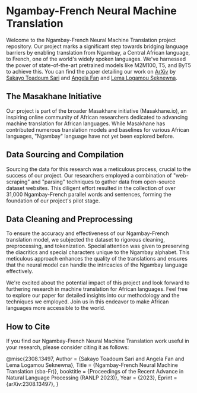 # Ngambay-French Neural Machine Translation

Welcome to the Ngambay-French Neural Machine Translation project repository. Our project marks a significant step towards bridging language barriers by enabling translation from Ngambay, a Central African language, to French, one of the world's widely spoken languages. We've harnessed the power of state-of-the-art pretrained models like M2M100, T5, and ByT5 to achieve this. You can find the paper detailing our work on [ArXiv](https://arxiv.org/abs/2308.13497) by [Sakayo Toadoum Sari](https://Toadoum.github.io) and [Angela Fan](https://ai.meta.com/people/angela-fan/) and [Lema Logamou Seknewna](https://scholar.google.com/citations?user=0ujrIcoAAAAJ&hl=en).

## The Masakhane Initiative

Our project is part of the broader Masakhane initiative (Masakhane.io), an inspiring online community of African researchers dedicated to advancing machine translation for African languages. While Masakhane has contributed numerous translation models and baselines for various African languages, "Ngambay" language have not yet been explored before.

## Data Sourcing and Compilation

Sourcing the data for this research was a meticulous process, crucial to the success of our project. Our researchers employed a combination of "web-scraping" and "parsing" techniques to gather data from open-source dataset websites. This diligent effort resulted in the collection of over 31,000 Ngambay-French parallel words and sentences, forming the foundation of our project's pilot stage.

## Data Cleaning and Preprocessing

To ensure the accuracy and effectiveness of our Ngambay-French translation model, we subjected the dataset to rigorous cleaning, preprocessing, and tokenization. Special attention was given to preserving the diacritics and special characters unique to the Ngambay alphabet. This meticulous approach enhances the quality of the translations and ensures that the neural model can handle the intricacies of the Ngambay language effectively.

We're excited about the potential impact of this project and look forward to furthering research in machine translation for African languages. Feel free to explore our paper for detailed insights into our methodology and the techniques we employed. Join us in this endeavor to make African languages more accessible to the world.

## How to Cite

If you find our Ngambay-French Neural Machine Translation work useful in your research, please consider citing it as follows:

@misc{2308.13497,
Author = {Sakayo Toadoum Sari and Angela Fan and Lema Logamou Seknewna},
Title = {Ngambay-French Neural Machine Translation (sba-Fr)},
booktitle = {Proceedings of the Recent Advance in Natural Language Processing (RANLP 2023)},
Year = {2023},
Eprint = {arXiv:2308.13497},
}